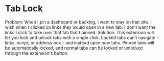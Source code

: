 # Tab Lock

Problem: When I pin a dashboard or backlog, I want to stay on that site. I wish when I clicked on links they would open in a new tab. I don’t want the links I click to take over that tab that I pinned. Solution: This extension will let you lock and unlock tabs with a single click. Locked tabs can’t navigate – links, script, or address box – and instead open new tabs. Pinned tabs will be automatically locked, and normal tabs can be locked or unlocked through the extension's button.
